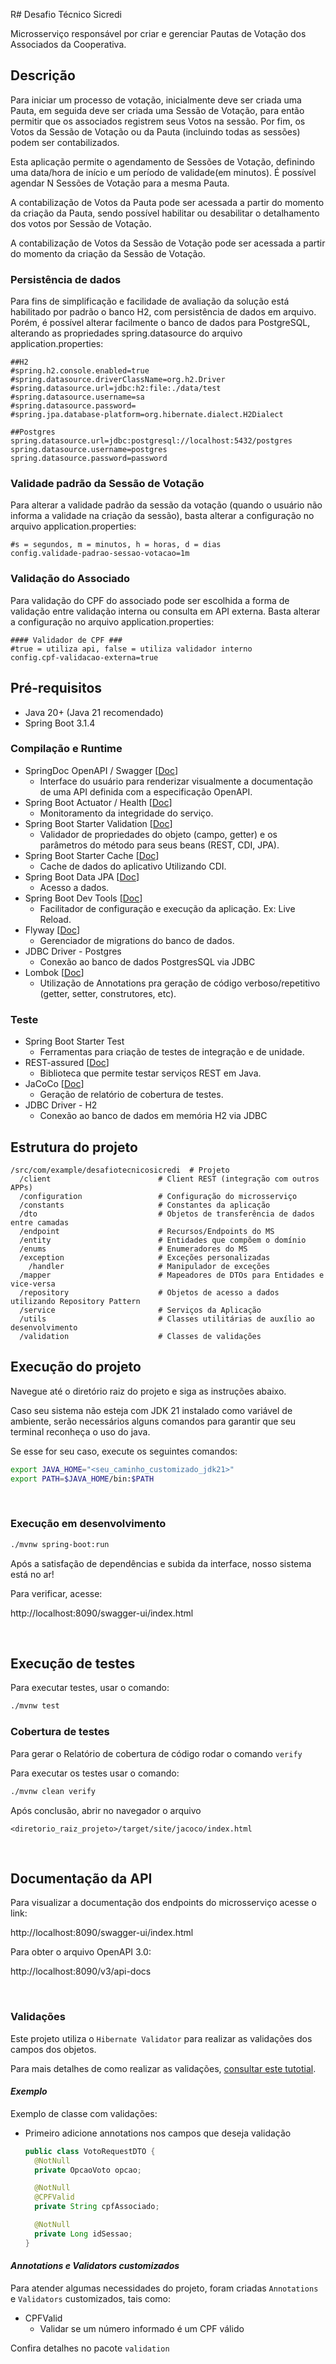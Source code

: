 R# Desafio Técnico Sicredi

Microsserviço responsável por criar e gerenciar Pautas de Votação dos Associados da Cooperativa.

## Descrição

Para iniciar um processo de votação, inicialmente deve ser criada uma Pauta, em seguida deve ser criada uma
Sessão de Votação, para então permitir que os associados registrem seus Votos na sessão. Por fim, os Votos
da Sessão de Votação ou da Pauta (incluindo todas as sessões) podem ser contabilizados.

Esta aplicação permite o agendamento de Sessões de Votação, definindo uma data/hora de início e um período 
de validade(em minutos). É possível agendar N Sessões de Votação para a mesma Pauta.

A contabilização de Votos da Pauta pode ser acessada a partir do momento da criação da Pauta, sendo possível
habilitar ou desabilitar o detalhamento dos votos por Sessão de Votação.

A contabilização de Votos da Sessão de Votação pode ser acessada a partir do momento da criação da Sessão 
de Votação.

### Persistência de dados
Para fins de simplificação e facilidade de avaliação da solução está habilitado por padrão o banco H2, 
com persistência de dados em arquivo. Porém, é possível alterar facilmente o banco de dados para PostgreSQL, 
alterando as propriedades spring.datasource do arquivo application.properties:
```
##H2
#spring.h2.console.enabled=true
#spring.datasource.driverClassName=org.h2.Driver
#spring.datasource.url=jdbc:h2:file:./data/test
#spring.datasource.username=sa
#spring.datasource.password=
#spring.jpa.database-platform=org.hibernate.dialect.H2Dialect

##Postgres
spring.datasource.url=jdbc:postgresql://localhost:5432/postgres
spring.datasource.username=postgres
spring.datasource.password=password
```

### Validade padrão da Sessão de Votação
Para alterar a validade padrão da sessão da votação (quando o usuário não informa a validade na criação da sessão),
basta alterar a configuração no arquivo application.properties:
```
#s = segundos, m = minutos, h = horas, d = dias
config.validade-padrao-sessao-votacao=1m
```

### Validação do Associado
Para validação do CPF do associado pode ser escolhida a forma de validação entre validação interna ou consulta 
em API externa. Basta alterar a configuração no arquivo application.properties:
```
#### Validador de CPF ###
#true = utiliza api, false = utiliza validador interno
config.cpf-validacao-externa=true
```

## Pré-requisitos

- Java 20+ (Java 21 recomendado)
- Spring Boot 3.1.4


### **Compilação e Runtime**
- SpringDoc OpenAPI / Swagger [[Doc](https://springdoc.org/)]
  - Interface do usuário para renderizar visualmente a documentação de uma API definida com a especificação OpenAPI.
- Spring Boot Actuator / Health [[Doc](https://docs.spring.io/spring-boot/docs/2.5.6/reference/html/actuator.html)]
  - Monitoramento da integridade do serviço.
- Spring Boot Starter Validation [[Doc](https://www.baeldung.com/spring-boot-bean-validation)]
  - Validador de propriedades do objeto (campo, getter) e os parâmetros do método para seus beans (REST, CDI, JPA).
- Spring Boot Starter Cache [[Doc](https://www.baeldung.com/spring-cache-tutorial)]
  - Cache de dados do aplicativo Utilizando CDI.
- Spring Boot Data JPA [[Doc](https://spring.io/projects/spring-data-jpa)]
  - Acesso a dados.
- Spring Boot Dev Tools [[Doc](https://www.baeldung.com/spring-boot-devtools)]
  - Facilitador de configuração e execução da aplicação. Ex: Live Reload.
- Flyway [[Doc](https://documentation.red-gate.com/fd#)]
  - Gerenciador de migrations do banco de dados.
- JDBC Driver - Postgres
  - Conexão ao banco de dados PostgresSQL via JDBC
- Lombok [[Doc](https://projectlombok.org/features/all)]
  - Utilização de Annotations pra geração de código verboso/repetitivo (getter, setter, construtores, etc).

### **Teste**

- Spring Boot Starter Test
  - Ferramentas para criação de testes de integração e de unidade.
- REST-assured [[Doc](https://rest-assured.io/)]
  - Biblioteca que permite testar serviços REST em Java.
- JaCoCo [[Doc](https://www.eclemma.org/index.html)]
  - Geração de relatório de cobertura de testes.
- JDBC Driver - H2 
  - Conexão ao banco de dados em memória H2 via JDBC

## Estrutura do projeto

```
/src/com/example/desafiotecnicosicredi  # Projeto
  /client                        # Client REST (integração com outros APPs)
  /configuration                 # Configuração do microsserviço
  /constants                     # Constantes da aplicação
  /dto                           # Objetos de transferência de dados entre camadas
  /endpoint                      # Recursos/Endpoints do MS
  /entity                        # Entidades que compõem o domínio
  /enums                         # Enumeradores do MS
  /exception                     # Exceções personalizadas
    /handler                     # Manipulador de exceções
  /mapper                        # Mapeadores de DTOs para Entidades e vice-versa
  /repository                    # Objetos de acesso a dados utilizando Repository Pattern
  /service                       # Serviços da Aplicação
  /utils                         # Classes utilitárias de auxílio ao desenvolvimento
  /validation                    # Classes de validações
```

## Execução do projeto

Navegue até o diretório raiz do projeto e siga as instruções abaixo.

Caso seu sistema não esteja com JDK 21 instalado como variável de ambiente, serão necessários alguns comandos para garantir que seu terminal
reconheça o uso do java.

Se esse for seu caso, execute os seguintes comandos:

```bash
export JAVA_HOME="<seu_caminho_customizado_jdk21>"
export PATH=$JAVA_HOME/bin:$PATH
```
<br>

### Execução em desenvolvimento
```bash
./mvnw spring-boot:run
```

Após a satisfação de dependências e subida da interface, nosso sistema está no ar!

Para verificar, acesse:

http://localhost:8090/swagger-ui/index.html

<br>

## Execução de testes
Para executar testes, usar o comando:
```bash
./mvnw test
```

### Cobertura de testes

Para gerar o Relatório de cobertura de código rodar o comando `verify`

Para executar os testes usar o comando:

```bash
./mvnw clean verify
```

Após conclusão, abrir no navegador o arquivo

```
<diretorio_raiz_projeto>/target/site/jacoco/index.html
```

<br>

## Documentação da API

Para visualizar a documentação dos endpoints do microsserviço acesse o link:

http://localhost:8090/swagger-ui/index.html

Para obter o arquivo OpenAPI 3.0:

http://localhost:8090/v3/api-docs

<br>

### **Validações**

Este projeto utiliza o `Hibernate Validator` para realizar as validações dos campos dos objetos.

Para mais detalhes de como realizar as validações, [consultar este tutotial](https://docs.jboss.org/hibernate/validator/8.0/reference/en-US/html_single/#validator-gettingstarted-createmodel).

#### **_Exemplo_**

Exemplo de classe com validações:

- Primeiro adicione annotations nos campos que deseja validação

  ```java
  public class VotoRequestDTO {
    @NotNull
    private OpcaoVoto opcao;

    @NotNull
    @CPFValid
    private String cpfAssociado;

    @NotNull
    private Long idSessao;
  }
  ```

#### **_Annotations e Validators customizados_**

Para atender algumas necessidades do projeto, foram criadas `Annotations` e `Validators` customizados, tais como:

- CPFValid
  - Validar se um número informado é um CPF válido

Confira detalhes no pacote `validation`
